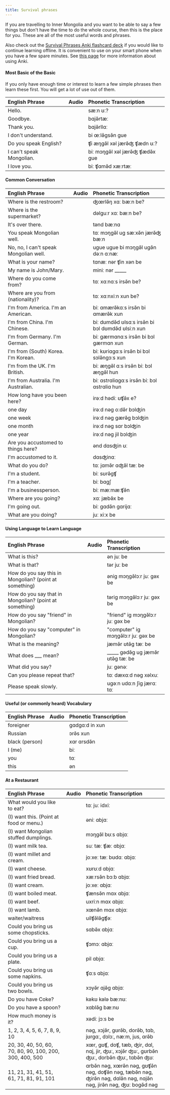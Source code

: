 ```yaml
---
title: Survival phrases
---
```


If you are travelling to Inner Mongolia and you want to be able to say a few things but don't have the time to do the whole course, then this is the place for you. These are all of the most useful words and phrases.

Also check out the [Survival Phrases Anki flashcard deck](/wp-content/uploads/Mongolian-Survival-Phrases.apkg) if you would like to continue learning offline. It is convenient to use on your smart phone when you have a few spare minutes. See [this page](/resources/anki-flashcards/) for more information about using Anki.

#### Most Basic of the Basic
If you only have enough time or interest to learn a few simple phrases then learn these first. You will get a lot of use out of them.

| English Phrase        | Audio                                                              | Phonetic Transcription             |
| :-------------------- | :----------------------------------------------------------------- | :--------------------------------- |
| Hello.                | <AudioPlayer src="/lessons/basics/survival-phrases/media/suvival-phrases-hello.mp3" /> | sæːn ʊː?                            |
| Goodbye.              | <AudioPlayer src="/lessons/basics/survival-phrases/media/suvival-phrases-bye.mp3" />   | bɑjə̌rtæː                          |
| Thank you.            | <AudioPlayer src="/lessons/basics/survival-phrases/media/suvival-phrases-thanks.mp3" /> | bɑjə̌rllɑː                         |
| I don't understand.   | <AudioPlayer src="/lessons/basics/survival-phrases/media/suvival-phrases-dont-understand.mp3" /> | bi œːlə̌gsə̌n gue                    |
| Do you speak English? | <AudioPlayer src="/lessons/basics/survival-phrases/media/suvival-phrases-speak-english.mp3" /> | ʧi æŋgə̌l xəl jærə̌ʤ ʧædn ʊː?        |
| I can't speak Mongolian. | <AudioPlayer src="/lessons/basics/survival-phrases/media/suvival-phrases-cant-speak.mp3" /> | biː mɔŋgə̌l xəl jærə̌ʤ ʧædə̌x gue    |
| I love you.           | <AudioPlayer src="/lessons/basics/survival-phrases/media/suvival-phrases-love-you.mp3" /> | biː ʧɑmə̌d xæːrtæː                  |

#### Common Conversation

| English Phrase                  | Audio                                                              | Phonetic Transcription             |
| :------------------------------ | :----------------------------------------------------------------- | :--------------------------------- |
| Where is the restroom?          | <AudioPlayer src="/lessons/basics/survival-phrases/media/suvival-phrases-restroom.mp3" /> | ʤœrlə̌ŋ xɑː bæːn be?                |
| Where is the supermarket?       | <AudioPlayer src="/lessons/basics/survival-phrases/media/suvival-phrases-supermarket.mp3" /> | dəlguːr xɑː bæːn be?                |
| It's over there.                | <AudioPlayer src="/lessons/basics/survival-phrases/media/suvival-phrases-over-there.mp3" /> | tənd bæːnɑ                         |
| You speak Mongolian well.       | <AudioPlayer src="/lessons/basics/survival-phrases/media/suvival-phrases-speak-well.mp3" /> | tɑː mɔŋgə̌l ug sæːxə̌n jærə̌ʤ bæːn    |
| No, no, I can't speak Mongolian well. | <AudioPlayer src="/lessons/basics/survival-phrases/media/suvival-phrases-dont-speak-well.mp3" /> | ugue ugue bi mɔŋgə̌l ugə̌n dəːn ɑːnæː |
| What is your name?              | <AudioPlayer src="/lessons/basics/survival-phrases/media/L4-K3.mp3" /> | tɑnæː nər ʧin xən be                |
| My name is John/Mary.           | <AudioPlayer src="/lessons/basics/survival-phrases/media/suvival-phrases-john-mary.mp3" /> | miniː nər _____                    |
| Where do you come from?         | <AudioPlayer src="/lessons/basics/survival-phrases/media/suvival-phrases-where-from.mp3" /> | tɑː xɑːnɑːs irsə̌n be?              |
| Where are you from (nationality)? | <AudioPlayer src="/lessons/basics/survival-phrases/media/suvival-phrases-where-from2.mp3" /> | tɑː xɑːnxiːn xun be?                |
| I'm from America. I'm an American. | <AudioPlayer src="/lessons/basics/survival-phrases/media/suvival-phrases-american.mp3" /> | biː ɑmærə̌kɑːs irsə̌n bi ɑmærə̌k xun |
| I'm from China. I'm Chinese.    | <AudioPlayer src="/lessons/basics/survival-phrases/media/suvival-phrases-chinese.mp3" /> | biː dʊmdə̌d ʊlsɑːs irsə̌n bi bɔl dʊmdə̌d ʊlsiːn xun |
| I'm from Germany. I'm German.   | <AudioPlayer src="/lessons/basics/survival-phrases/media/suvival-phrases-german.mp3" /> | biː gærmɑnɑːs irsə̌n bi bɔl gærmɑn xun |
| I'm from (South) Korea. I'm Korean. | <AudioPlayer src="/lessons/basics/survival-phrases/media/suvival-phrases-korean.mp3" /> | biː kʊriɑgɑːs irsə̌n bi bɔl sɔlə̌ngɔːs xun |
| I'm from the UK. I'm British.   | <AudioPlayer src="/lessons/basics/survival-phrases/media/suvival-phrases-english.mp3" /> | biː æŋgə̌l ɑːs irsə̌n biː bɔl æŋgə̌l hun |
| I'm from Australia. I'm Australian. | <AudioPlayer src="/lessons/basics/survival-phrases/media/suvival-phrases-australian.mp3" /> | biː ɑstrɑliɑgɑːs irsə̌n biː bɔl ɑstrɑliɑ hun |
| How long have you been here?    | <AudioPlayer src="/lessons/basics/survival-phrases/media/suvival-phrases-how-long.mp3" /> | irəːd hədiː ʊʧə̌x e?                |
| one day                         | <AudioPlayer src="/lessons/basics/survival-phrases/media/suvival-phrases-one-day.mp3" /> | irəːd nəg oːdə̌r bɔlʤin             |
| one week                        | <AudioPlayer src="/lessons/basics/survival-phrases/media/suvival-phrases-one-week.mp3" /> | irəːd nəg gærə̌g bɔlʤin             |
| one month                       | <AudioPlayer src="/lessons/basics/survival-phrases/media/suvival-phrases-one-month.mp3" /> | irəːd nəg sɑr bɔlʤin               |
| one year                        | <AudioPlayer src="/lessons/basics/survival-phrases/media/suvival-phrases-one-year.mp3" /> | irəːd nəg jil bɔlʤin               |
| Are you accustomed to things here? | <AudioPlayer src="/lessons/basics/survival-phrases/media/suvival-phrases-accustomed.mp3" /> | ənd dɑsʤin ʊː                      |
| I'm accustomed to it.           | <AudioPlayer src="/lessons/basics/survival-phrases/media/suvival-phrases-yes-accustomed.mp3" /> | dɑsʤinɑː                           |
| What do you do?                 | <AudioPlayer src="/lessons/basics/survival-phrases/media/suvival-phrases-work.mp3" /> | tɑː jɑmə̌r ɑʤə̌l tæː be              |
| I'm a student.                  | <AudioPlayer src="/lessons/basics/survival-phrases/media/suvival-phrases-student.mp3" /> | biː sʊrə̌gʧ                        |
| I'm a teacher.                  | <AudioPlayer src="/lessons/basics/survival-phrases/media/suvival-phrases-teacher.mp3" /> | biː bɑgʃ                           |
| I'm a businessperson.           | <AudioPlayer src="/lessons/basics/survival-phrases/media/suvival-phrases-business.mp3" /> | biː mæːmæːʧə̌n                      |
| Where are you going?            | <AudioPlayer src="/lessons/basics/survival-phrases/media/suvival-phrases-going.mp3" /> | xɑː jæbə̌x be                      |
| I'm going out.                  | <AudioPlayer src="/lessons/basics/survival-phrases/media/suvival-phrases-going-out.mp3" /> | biː gɑdə̌n gɑrijɑː                  |
| What are you doing?             | <AudioPlayer src="/lessons/basics/survival-phrases/media/suvival-phrases-doing.mp3" /> | juː xiːx be                        |

#### Using Language to Learn Language

| English Phrase                                  | Audio                                                              | Phonetic Transcription             |
| :---------------------------------------------- | :----------------------------------------------------------------- | :--------------------------------- |
| What is this?                                   | <AudioPlayer src="/lessons/basics/survival-phrases/media/suvival-phrases-whats-this.mp3" /> | ən juː be                          |
| What is that?                                   | <AudioPlayer src="/lessons/basics/survival-phrases/media/suvival-phrases-whats-that.mp3" /> | tər juː be                         |
| How do you say this in Mongolian? (point at something) | <AudioPlayer src="/lessons/basics/survival-phrases/media/suvival-phrases-this-in-mongolian.mp3" /> | ənig mɔŋgə̌lɔːr juː gəx be          |
| How do you say that in Mongolian? (point at something) | <AudioPlayer src="/lessons/basics/survival-phrases/media/suvival-phrases-that-in-mongolian.mp3" /> | tərig mɔŋgə̌lɔːr juː gəx be         |
| How do you say "friend" in Mongolian?           | <AudioPlayer src="/lessons/basics/survival-phrases/media/suvival-phrases-friend-in-mongolian.mp3" /> | "friend" ig mɔŋgə̌lɔːr juː gəx be   |
| How do you say "computer" in Mongolian?         | <AudioPlayer src="/lessons/basics/survival-phrases/media/suvival-phrases-computer-in-mongolian.mp3" /> | "computer" ig mɔŋgə̌lɔːr juː gəx be |
| What is the meaning?                            | <AudioPlayer src="/lessons/basics/survival-phrases/media/suvival-phrases-meaning.mp3" /> | jæmə̌r ʊtə̌g tæː be                  |
| What does ___ mean?                             | <AudioPlayer src="/lessons/basics/survival-phrases/media/suvival-phrases-mean.mp3" /> | _____ gədə̌g ug jæmə̌r ʊtə̌g tæː be |
| What did you say?                               | <AudioPlayer src="/lessons/basics/survival-phrases/media/suvival-phrases-what.mp3" /> | juː gənəː                          |
| Can you please repeat that?                     | <AudioPlayer src="/lessons/basics/survival-phrases/media/suvival-phrases-repeat.mp3" /> | tɑː dæxɑːd nəg xəlxuː              |
| Please speak slowly.                            | <AudioPlayer src="/lessons/basics/survival-phrases/media/suvival-phrases-speak-slowly.mp3" /> | ugəːn udɑːn ʃig jærɑː tɑː          |

#### Useful (or commonly heard) Vocabulary

| English Phrase | Audio                                                              | Phonetic Transcription |
| :------------- | :----------------------------------------------------------------- | :--------------------- |
| foreigner      | <AudioPlayer src="/lessons/basics/survival-phrases/media/suvival-phrases-foreigner.mp3" /> | gɑdgɑːd in xun         |
| Russian        | <AudioPlayer src="/lessons/basics/survival-phrases/media/suvival-phrases-russian.mp3" /> | ɔrə̌s xun               |
| black (person) | <AudioPlayer src="/lessons/basics/survival-phrases/media/suvival-phrases-black.mp3" /> | xɑr ɑrsdə̌n             |
| I (me)         | <AudioPlayer src="/lessons/basics/survival-phrases/media/suvival-phrases-me.mp3" /> | biː                    |
| you            | <AudioPlayer src="/lessons/basics/survival-phrases/media/suvival-phrases-you.mp3" /> | tɑː                    |
| this           | <AudioPlayer src="/lessons/basics/survival-phrases/media/suvival-phrases-this.mp3" /> | ən                     |

#### At a Restaurant

| English Phrase                          | Audio                                                              | Phonetic Transcription             |
| :-------------------------------------- | :----------------------------------------------------------------- | :--------------------------------- |
| What would you like to eat?             | <AudioPlayer src="/lessons/basics/survival-phrases/media/suvival-phrases-eat-what.mp3" /> | tɑː juː idxiː                      |
| (I) want this. (Point at food or menu.) | <AudioPlayer src="/lessons/basics/survival-phrases/media/suvival-phrases-eat-this.mp3" /> | əniː ɑbjɑː                         |
| (I) want Mongolian stuffed dumplings.   | <AudioPlayer src="/lessons/basics/survival-phrases/media/suvival-phrases-eat-baozi.mp3" /> | mɔŋgə̌l bʊːs ɑbjɑː                  |
| (I) want milk tea.                      | <AudioPlayer src="/lessons/basics/survival-phrases/media/suvival-phrases-get-tea.mp3" /> | suː tæː ʧæː ɑbjɑː                  |
| (I) want millet and cream.              | <AudioPlayer src="/lessons/basics/survival-phrases/media/suvival-phrases-get-millet-and-cream.mp3" /> | joːxeː tæː bʊdɑː ɑbjɑː              |
| (I) want cheese.                        | <AudioPlayer src="/lessons/basics/survival-phrases/media/suvival-phrases-get-cheese.mp3" /> | xʊrʊːd ɑbjɑː                       |
| (I) want fried bread.                   | <AudioPlayer src="/lessons/basics/survival-phrases/media/suvival-phrases-get-bread.mp3" /> | xæːrsə̌n bɔːb ɑbjɑː                 |
| (I) want cream.                         | <AudioPlayer src="/lessons/basics/survival-phrases/media/suvival-phrases-get-cream.mp3" /> | joːxeː ɑbjɑː                       |
| (I) want boiled meat.                   | <AudioPlayer src="/lessons/basics/survival-phrases/media/suvival-phrases-get-meat.mp3" /> | ʧænsə̌n mɑx ɑbjɑː                   |
| (I) want beef.                          | <AudioPlayer src="/lessons/basics/survival-phrases/media/suvival-phrases-get-beef.mp3" /> | uxriːn mɑx ɑbjɑː                   |
| (I) want lamb.                          | <AudioPlayer src="/lessons/basics/survival-phrases/media/suvival-phrases-get-lamb.mp3" /> | xœnə̌n mɑx ɑbjɑː                   |
| waiter/waitress                         | <AudioPlayer src="/lessons/basics/survival-phrases/media/suvival-phrases-waitress.mp3" /> | uilʧə̌lə̌gʧəː                     |
| Could you bring us some chopsticks.     | <AudioPlayer src="/lessons/basics/survival-phrases/media/suvival-phrases-get-chopsticks.mp3" /> | sɑbə̌x ɑbjɑː                       |
| Could you bring us a cup.               | <AudioPlayer src="/lessons/basics/survival-phrases/media/suvival-phrases-get-cup.mp3" /> | ʧɔmɔː ɑbjɑː                       |
| Could you bring us a plate.             | <AudioPlayer src="/lessons/basics/survival-phrases/media/suvival-phrases-get-plate.mp3" /> | pil ɑbjɑː                          |
| Could you bring us some napkins.        | <AudioPlayer src="/lessons/basics/survival-phrases/media/suvival-phrases-get-napkin.mp3" /> | ʧɑːs ɑbjɑː                        |
| Could you bring us two bowls.           | <AudioPlayer src="/lessons/basics/survival-phrases/media/suvival-phrases-get-bowls.mp3" /> | xɔyə̌r ɑjə̌g ɑbjɑː                  |
| Do you have Coke?                       | <AudioPlayer src="/lessons/basics/survival-phrases/media/suvival-phrases-get-coke.mp3" /> | kəkʊ kələ bæːnʊː                   |
| Do you have a spoon?                    | <AudioPlayer src="/lessons/basics/survival-phrases/media/suvival-phrases-get-spoon.mp3" /> | xɑblə̌g bæːnʊ                     |
| How much money is it?                   | <AudioPlayer src="/lessons/basics/survival-phrases/media/suvival-phrases-money.mp3" /> | xədiː jɔːs be                      |
| 1, 2, 3, 4, 5, 6, 7, 8, 9, 10           | <AudioPlayer src="/lessons/basics/survival-phrases/media/suvival-phrases-one-to-ten.mp3" /> | nəg, xɔjə̌r, gʊrə̌b, dorə̌b, tɑb, jʊrgɑː, dɔlɔː, næːm, jus, ɑrə̌b |
| 20, 30, 40, 50, 60, 70, 80, 90, 100, 200, 300, 400, 500 | <AudioPlayer src="/lessons/basics/survival-phrases/media/suvival-phrases-20-500.mp3" /> | xœr, gʊʧ, doʧ, tæb, ʤir, dɑl, nɑj, jir, ʤʊː, xɔjə̌r ʤʊː, gʊrbə̌n ʤʊː, dorbə̌n ʤʊː, tɑbə̌n ʤʊː |
| 11, 21, 31, 41, 51, 61, 71, 81, 91, 101 | <AudioPlayer src="/lessons/basics/survival-phrases/media/suvival-phrases-11-101.mp3" /> | ɑrbə̌n nəg, xœrə̌n nəg, gʊʧə̌n nəg, doʧə̌n nəg, tæbə̌n nəg, ʤirə̌n nəg, dɑlə̌n nəg, nɑjə̌n nəg, jirə̌n nəg, ʤʊː bogə̌d nəg |

